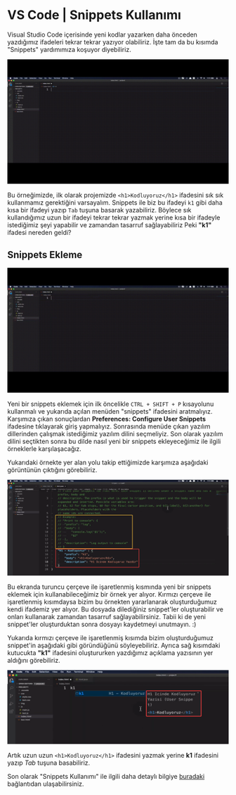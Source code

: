 # VS Code | Snippets Kullanımı



Visual Studio Code içerisinde yeni kodlar yazarken daha önceden yazdığımız ifadeleri tekrar tekrar yazıyor olabiliriz. İşte tam da bu kısımda "Snippets" yardımımıza koşuyor diyebiliriz.

![vs-snippet](figures/vs-snippet.gif) 

Bu örneğimizde, ilk olarak projemizde `<h1>Kodluyoruz</h1>` ifadesini sık sık kullanmamız gerektiğini varsayalım. Snippets ile biz bu ifadeyi `k1` gibi daha kısa bir ifadeyi yazıp `Tab` tuşuna basarak yazabiliriz. Böylece sık kullandığımız uzun bir ifadeyi tekrar tekrar yazmak yerine kısa bir ifadeyle istediğimiz şeyi yapabilir ve zamandan tasarruf sağlayabiliriz  Peki **"k1"** ifadesi nereden geldi? 



## Snippets Ekleme

![vs-snippetekleme](figures/vs-snippetekleme.gif)

Yeni bir snippets eklemek için ilk öncelikle `CTRL + SHIFT + P` kısayolunu kullanmalı ve yukarıda açılan menüden "snippets" ifadesini aratmalıyız. Karşımıza çıkan sonuçlardan **Preferences: Configure User Snippets** ifadesine tıklayarak giriş yapmalıyız. Sonrasında menüde çıkan yazılım dillerinden çalışmak istediğimiz yazılım dilini seçmeliyiz. Son olarak yazılım dilini seçtikten sonra bu dilde nasıl yeni bir snippets ekleyeceğimiz ile ilgili örneklerle karşılaşacağız.



Yukarıdaki örnekte yer alan yolu takip ettiğimizde karşımıza aşağıdaki görüntünün çıktığını görebiliriz.

![snipet-görüntü](figures/snipet-görüntü.png)

Bu ekranda turuncu çerçeve ile işaretlenmiş kısmında yeni bir snippets eklemek için kullanabileceğimiz bir örnek yer alıyor. Kırmızı çerçeve ile işaretlenmiş kısımdaysa bizim bu örnekten yararlanarak oluşturduğumuz kendi ifademiz yer alıyor. Bu dosyada dilediğiniz snippet'ler oluşturabilir ve onları kullanarak zamandan tasarruf sağlayabilirsiniz. Tabii ki de yeni snippet'ler oluşturduktan sonra dosyayı kaydetmeyi unutmayın. :)



Yukarıda kırmızı çerçeve ile işaretlenmiş kısımda bizim oluşturduğumuz snippet'in aşağıdaki gibi göründüğünü söyleyebiliriz. Ayrıca sağ kısımdaki kutucukta **"k1"** ifadesini oluştururken yazdığımız açıklama yazısının yer aldığını görebiliriz. 

![snippet-k1](figures/snippet-k1.png)

Artık uzun uzun `<h1>Kodluyoruz</h1>` ifadesini yazmak yerine **k1** ifadesini yazıp *Tab* tuşuna basabiliriz. 

Son olarak "Snippets Kullanımı" ile ilgili daha detaylı bilgiye [buradaki](https://code.visualstudio.com/docs/editor/userdefinedsnippets) bağlantıdan ulaşabilirsiniz.



 


